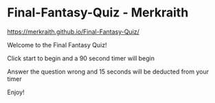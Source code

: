 # Final-Fantasy-Quiz - Merkraith

https://merkraith.github.io/Final-Fantasy-Quiz/

Welcome to the Final Fantasy Quiz!

Click start to begin and a 90 second timer will begin

Answer the question wrong and 15 seconds will be deducted from your timer

Enjoy!